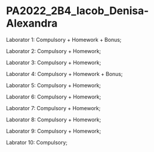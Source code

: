 # PA2022_2B4_Iacob_Denisa-Alexandra

Laborator 1:
Compulsory + Homework + Bonus;

Laborator 2:
Compulsory + Homework;

Laborator 3:
Compulsory + Homework;

Laborator 4:
Compulsory + Homework + Bonus;

Laborator 5:
Compulsory + Homework;

Laborator 6:
Compulsory + Homework;

Laborator 7:
Compulsory + Homework;

Laborator 8:
Compulsory + Homework;

Laborator 9:
Compulsory + Homework;

Labrator 10:
Compulsory;